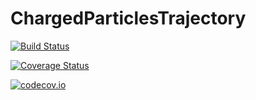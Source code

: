 # ChargedParticlesTrajectory

[![Build Status](https://travis-ci.org/jin2fantasy/ChargedParticlesTrajectory.jl.svg?branch=master)](https://travis-ci.org/jin2fantasy/ChargedParticlesTrajectory.jl)

[![Coverage Status](https://coveralls.io/repos/jin2fantasy/ChargedParticlesTrajectory.jl/badge.svg?branch=master&service=github)](https://coveralls.io/github/jin2fantasy/ChargedParticlesTrajectory.jl?branch=master)

[![codecov.io](http://codecov.io/github/jin2fantasy/ChargedParticlesTrajectory.jl/coverage.svg?branch=master)](http://codecov.io/github/jin2fantasy/ChargedParticlesTrajectory.jl?branch=master)
